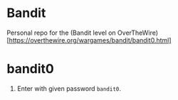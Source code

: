 # Bandit
Personal repo for the (Bandit level on OverTheWire)[https://overthewire.org/wargames/bandit/bandit0.html]

# bandit0
1. Enter with given password `bandit0`.

